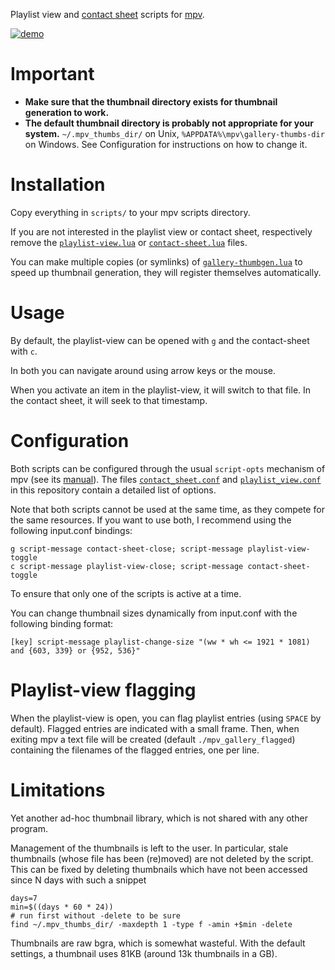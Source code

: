 Playlist view and [contact sheet](https://en.wikipedia.org/wiki/Contact_print) scripts for [mpv](https://github.com/mpv-player/mpv).

[![demo](https://i.vimeocdn.com/video/811681643.jpg)](https://vimeo.com/358137972)

# Important

* **Make sure that the thumbnail directory exists for thumbnail generation to work.**
* **The default thumbnail directory is probably not appropriate for your system.** `~/.mpv_thumbs_dir/` on Unix, `%APPDATA%\mpv\gallery-thumbs-dir` on Windows. See Configuration for instructions on how to change it.

# Installation

Copy everything in `scripts/` to your mpv scripts directory.

If you are not interested in the playlist view or contact sheet, respectively remove the [`playlist-view.lua`](scripts/playlist-view.lua) or [`contact-sheet.lua`](scripts/contact-sheet.lua) files.

You can make multiple copies (or symlinks) of [`gallery-thumbgen.lua`](scripts/gallery-thumbgen.lua) to speed up thumbnail generation, they will register themselves automatically.

# Usage

By default, the playlist-view can be opened with `g` and the contact-sheet with `c`.

In both you can navigate around using arrow keys or the mouse.

When you activate an item in the playlist-view, it will switch to that file. In the contact sheet, it will seek to that timestamp.

# Configuration

Both scripts can be configured through the usual `script-opts` mechanism of mpv (see its [manual](https://mpv.io/manual/master/#files)). The files [`contact_sheet.conf`](script-opts/contact_sheet.conf) and [`playlist_view.conf`](script-opts/playlist_view.conf) in this repository contain a detailed list of options.

Note that both scripts cannot be used at the same time, as they compete for the same resources. If you want to use both, I recommend using the following input.conf bindings:
```
g script-message contact-sheet-close; script-message playlist-view-toggle
c script-message playlist-view-close; script-message contact-sheet-toggle
```
To ensure that only one of the scripts is active at a time.

You can change thumbnail sizes dynamically from input.conf with the following binding format:
```
[key] script-message playlist-change-size "(ww * wh <= 1921 * 1081) and {603, 339} or {952, 536}"
```

# Playlist-view flagging

When the playlist-view is open, you can flag playlist entries (using `SPACE` by default). Flagged entries are indicated with a small frame. Then, when exiting mpv a text file will be created (default `./mpv_gallery_flagged`) containing the filenames of the flagged entries, one per line.

# Limitations

Yet another ad-hoc thumbnail library, which is not shared with any other program.

Management of the thumbnails is left to the user. In particular, stale thumbnails (whose file has been (re)moved) are not deleted by the script. This can be fixed by deleting thumbnails which have not been accessed since N days with such a snippet
```
days=7
min=$((days * 60 * 24))
# run first without -delete to be sure
find ~/.mpv_thumbs_dir/ -maxdepth 1 -type f -amin +$min -delete
```

Thumbnails are raw bgra, which is somewhat wasteful. With the default settings, a thumbnail uses 81KB (around 13k thumbnails in a GB).
